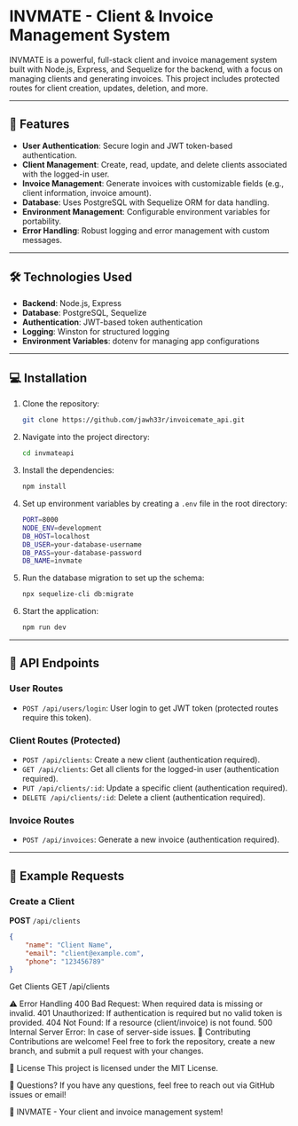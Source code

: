 # INVMATE - Client & Invoice Management System

INVMATE is a powerful, full-stack client and invoice management system built with Node.js, Express, and Sequelize for the backend, with a focus on managing clients and generating invoices. This project includes protected routes for client creation, updates, deletion, and more.

---

## 🚀 Features

- **User Authentication**: Secure login and JWT token-based authentication.
- **Client Management**: Create, read, update, and delete clients associated with the logged-in user.
- **Invoice Management**: Generate invoices with customizable fields (e.g., client information, invoice amount).
- **Database**: Uses PostgreSQL with Sequelize ORM for data handling.
- **Environment Management**: Configurable environment variables for portability.
- **Error Handling**: Robust logging and error management with custom messages.
  
---

## 🛠️ Technologies Used

- **Backend**: Node.js, Express
- **Database**: PostgreSQL, Sequelize
- **Authentication**: JWT-based token authentication
- **Logging**: Winston for structured logging
- **Environment Variables**: dotenv for managing app configurations

---

## 💻 Installation

1. Clone the repository:
    ```bash
    git clone https://github.com/jawh33r/invoicemate_api.git
    ```

2. Navigate into the project directory:
    ```bash
    cd invmateapi
    ```

3. Install the dependencies:
    ```bash
    npm install
    ```

4. Set up environment variables by creating a `.env` file in the root directory:
    ```bash
    PORT=8000
    NODE_ENV=development
    DB_HOST=localhost
    DB_USER=your-database-username
    DB_PASS=your-database-password
    DB_NAME=invmate
    ```

5. Run the database migration to set up the schema:
    ```bash
    npx sequelize-cli db:migrate
    ```

6. Start the application:
    ```bash
    npm run dev
    ```

---

## 📡 API Endpoints

### **User Routes**

- `POST /api/users/login`: User login to get JWT token (protected routes require this token).
  
### **Client Routes (Protected)**

- `POST /api/clients`: Create a new client (authentication required).
- `GET /api/clients`: Get all clients for the logged-in user (authentication required).
- `PUT /api/clients/:id`: Update a specific client (authentication required).
- `DELETE /api/clients/:id`: Delete a client (authentication required).

### **Invoice Routes**

- `POST /api/invoices`: Generate a new invoice (authentication required).
  
---

## 📝 Example Requests

### **Create a Client**

**POST** `/api/clients`

```json
{
    "name": "Client Name",
    "email": "client@example.com",
    "phone": "123456789"
}
```
Get Clients
GET /api/clients

⚠️ Error Handling
400 Bad Request: When required data is missing or invalid.
401 Unauthorized: If authentication is required but no valid token is provided.
404 Not Found: If a resource (client/invoice) is not found.
500 Internal Server Error: In case of server-side issues.
🎉 Contributing
Contributions are welcome! Feel free to fork the repository, create a new branch, and submit a pull request with your changes.

📜 License
This project is licensed under the MIT License.

💬 Questions?
If you have any questions, feel free to reach out via GitHub issues or email!

🌟 INVMATE - Your client and invoice management system!
